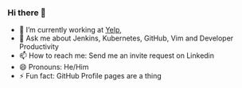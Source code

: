 ### Hi there 👋

- 🔭 I’m currently working at [Yelp](https://yelp.com), 
- 💬 Ask me about Jenkins, Kubernetes, GitHub, Vim and Developer Productivity
- 📫 How to reach me: Send me an invite request on Linkedin
- 😄 Pronouns: He/Him
- ⚡ Fun fact: GitHub Profile pages are a thing
